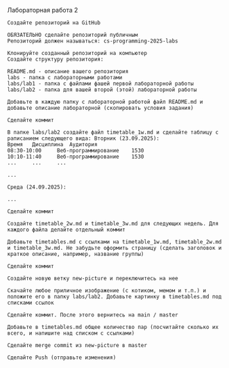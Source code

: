 Лабораторная работа 2

    Создайте репозиторий на GitHub

    ОБЯЗАТЕЛЬНО сделайте репозиторий публичным
    Репозиторий должен называться: cs-programming-2025-labs

    Клонируйте созданный репозиторий на компьютер
    Создайте структуру репозитория:

    README.md - описание вашего репозитория
    labs - папка с лабораторными работами
    labs/lab1 - папка с файлами фашей первой лабораторной работы
    labs/lab2 - папка для вашей второй (этой) лабораторной работы

    Добавьте в каждую папку с лабораторной работой файл README.md и добавьте описание лабораторной (скопировать условия задания)

    Сделайте коммит

    В папке labs/lab2 создайте файл timetable_1w.md и сделайте таблицу с раписанием следующего вида: Вторник (23.09.2025):
    Время 	Дисциплина 	Аудитория
    08:30-10:00 	Веб-программирование 	1530
    10:10-11:40 	Веб-программирование 	1530
    ... 	... 	...

    ...

    Среда (24.09.2025):

    ...

    Сделайте коммит

    Создайте timetable_2w.md и timetable_3w.md для следующих недель. Для каждого файла делайте отдельный коммит

    Добавьте timetables.md с ссылками на timetable_1w.md, timetable_2w.md и timetable_3w.md. Не забудьте оформить страницу (сделать заголовок и краткое описание, например, название группы)

    Сделайте коммит

    Создайте новую ветку new-picture и переключитесь на нее

    Скачайте любое приличное изображение (с котиком, мемом и т.п.) и положите его в папку labs/lab2. Добавьте картинку в timetables.md под списками ссылок

    Сделайте коммит. После этого вернитесь на main / master

    Добавьте в timetables.md общее количество пар (посчитайте сколько их всего, и напишите над списком с ссылками)

    Сделайте merge commit из new-picture в master

    Сделайте Push (отправьте изменения)
